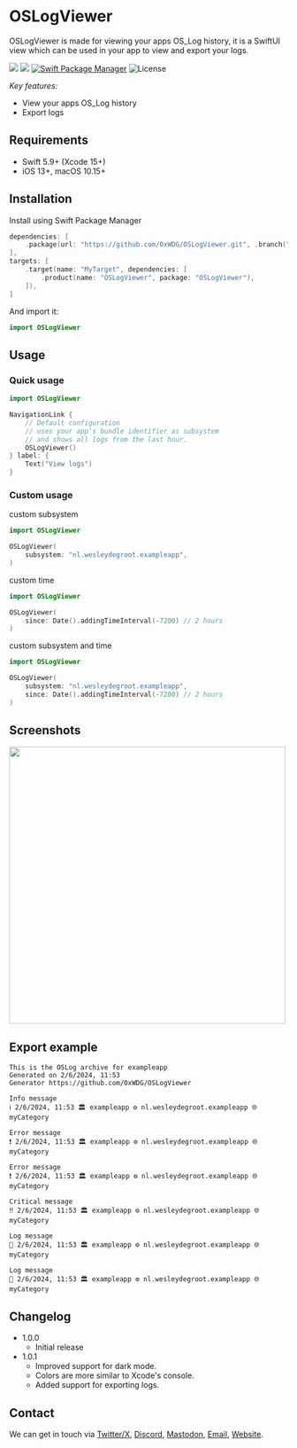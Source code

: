# OSLogViewer

OSLogViewer is made for viewing your apps OS_Log history, it is a SwiftUI view which can be used in your app to view and export your logs.

[![](https://img.shields.io/endpoint?url=https%3A%2F%2Fswiftpackageindex.com%2Fapi%2Fpackages%2F0xWDG%2FOSLogViewer%2Fbadge%3Ftype%3Dplatforms)](https://swiftpackageindex.com/0xWDG/OSLogViewer)
[![](https://img.shields.io/endpoint?url=https%3A%2F%2Fswiftpackageindex.com%2Fapi%2Fpackages%2F0xWDG%2FOSLogViewer%2Fbadge%3Ftype%3Dswift-versions)](https://swiftpackageindex.com/0xWDG/OSLogViewer)
[![Swift Package Manager](https://img.shields.io/badge/SPM-compatible-brightgreen.svg)](https://swift.org/package-manager)
![License](https://img.shields.io/github/license/0xWDG/OSLogViewer)

_Key features:_

- View your apps OS_Log history
- Export logs

## Requirements

- Swift 5.9+ (Xcode 15+)
- iOS 13+, macOS 10.15+

## Installation

Install using Swift Package Manager

```swift
dependencies: [
    .package(url: "https://github.com/0xWDG/OSLogViewer.git", .branch("main")),
],
targets: [
    .target(name: "MyTarget", dependencies: [
        .product(name: "OSLogViewer", package: "OSLogViewer"),
    ]),
]
```

And import it:

```swift
import OSLogViewer
```

## Usage

### Quick usage

```swift
import OSLogViewer

NavigationLink {
    // Default configuration
    // uses your app's bundle identifier as subsystem
    // and shows all logs from the last hour.
    OSLogViewer()
} label: {
    Text("View logs")
}
```

### Custom usage

custom subsystem

```swift
import OSLogViewer

OSLogViewer(
    subsystem: "nl.wesleydegroot.exampleapp",
)
```

custom time

```swift
import OSLogViewer

OSLogViewer(
    since: Date().addingTimeInterval(-7200) // 2 hours
)
```

custom subsystem and time

```swift
import OSLogViewer

OSLogViewer(
    subsystem: "nl.wesleydegroot.exampleapp",
    since: Date().addingTimeInterval(-7200) // 2 hours
)
```

## Screenshots

<img src='https://github.com/0xWDG/OSLogViewer/assets/1290461/c2f870b5-cb7c-42f0-bdfd-78b88b73bb3a' height='500'>

## Export example

```plaintext
This is the OSLog archive for exampleapp
Generated on 2/6/2024, 11:53
Generator https://github.com/0xWDG/OSLogViewer

Info message
ℹ️ 2/6/2024, 11:53 🏛️ exampleapp ⚙️ nl.wesleydegroot.exampleapp 🌐 myCategory

Error message
❗ 2/6/2024, 11:53 🏛️ exampleapp ⚙️ nl.wesleydegroot.exampleapp 🌐 myCategory

Error message
❗ 2/6/2024, 11:53 🏛️ exampleapp ⚙️ nl.wesleydegroot.exampleapp 🌐 myCategory

Critical message
‼️ 2/6/2024, 11:53 🏛️ exampleapp ⚙️ nl.wesleydegroot.exampleapp 🌐 myCategory

Log message
🔔 2/6/2024, 11:53 🏛️ exampleapp ⚙️ nl.wesleydegroot.exampleapp 🌐 myCategory

Log message
🔔 2/6/2024, 11:53 🏛️ exampleapp ⚙️ nl.wesleydegroot.exampleapp 🌐 myCategory
```

## Changelog

- 1.0.0
  - Initial release
- 1.0.1
  - Improved support for dark mode.
  - Colors are more similar to Xcode's console.
  - Added support for exporting logs.

## Contact

We can get in touch via [Twitter/X](https://twitter.com/0xWDG), [Discord](https://discordapp.com/users/918438083861573692), [Mastodon](https://mastodon.social/@0xWDG), [Email](mailto:email+oss@wesleydegroot.nl), [Website](https://wesleydegroot.nl).
